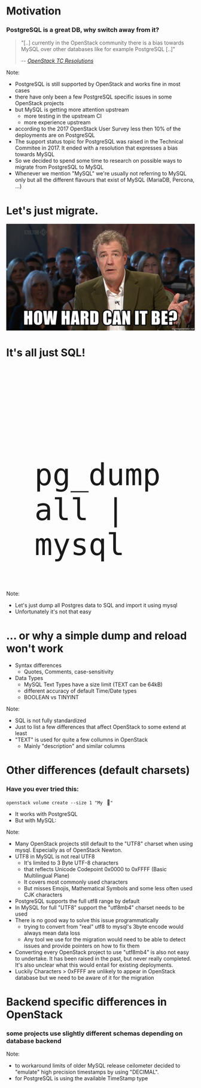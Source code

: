 <!-- .slide: data-state="normal" id="nested-lists" data-timing="120s" data-menu-title="Motivation" -->
# Motivation

### PostgreSQL is a great DB, why switch away from it?

> "[..] currently in the OpenStack community there is a bias towards MySQL over other
> databases like for example PostgreSQL [..]"
>
> -- <cite>[OpenStack TC Resolutions](https://governance.openstack.org/tc/resolutions/20170613-postgresql-status.html)</cite>

Note:
* PostgreSQL is still supported by OpenStack and works fine in most cases
* there have only been a few PostgreSQL specific issues in some
  OpenStack projects
* but MySQL is getting more attention upstream
  * more testing in the upstream CI
  * more experience upstream
* according to the 2017 OpenStack User Survey less then 10% of the deployments
  are on PostgreSQL
* The support status topic for PostgreSQL was raised in the Technical Commitee
  in 2017. It ended with a resolution that expresses a bias towards MySQL
* So we decided to spend some time to research on possible ways to migrate
  from PostgreSQL to MySQL
* Whenever we mention "MySQL" we're usually not referring to MySQL only but
  all the different flavours that exist of MySQL (MariaDB, Percona, ...)


<!-- .slide: data-state="normal" id="lets-migrate" data-timing="10s" -->
# Let's just migrate.
<img class="full-slide" src="images/how-hard-can-it-be.jpg" />


<!-- .slide: data-state="normal" id="dump-reload" data-timing="10s" -->
# It's all just SQL!

<code style="font-size: 5rem; display: block; margin: 15%">
    pg_dumpall | mysql
</code>

Note:
* Let's just dump all Postgres data to SQL and import it using mysql
* Unfortunately it's not that easy


<!-- .slide: data-state="normal" id="sql-diff" data-timing="90s" -->
# ... or why a simple dump and reload won't work

* Syntax differences
  * Quotes, Comments, case-sensitivity
* Data Types
  * MySQL Text Types have a size limit (TEXT can be 64kB)
  * different accuracy of default Time/Date types
  * BOOLEAN vs TINYINT

Note:
* SQL is not fully standardized
* Just to list a few differences that affect OpenStack to some extend at
  least
* "TEXT" is used for quite a few collumns in OpenStack
  * Mainly "description" and similar columns


<!-- .slide: data-state="normal" id="openstack-diff" data-timing="120s"  -->
# Other differences (default charsets)
### Have you ever tried this:

  `openstack volume create --size 1 "My ` &#x1F4BE;`"`

* It works with PostgreSQL <!-- .element: class="fragment" -->
* But with MySQL:<!-- .element: class="fragment" -->

<asciinema-player id="player" cols="80" rows="6" speed="3" font-size="big" theme="tango" src="images/emoji.cast"></asciinema-player>
<!-- .element: class="fragment emoji-cast asciinema-player" -->

Note:
* Many OpenStack projects still default to the "UTF8" charset when using
  mysql. Especially as of OpenStack Newton.
* UTF8 in MySQL is not real UTF8
  * It's limited to 3 Byte UTF-8 characters
  * that reflects Unicode Codepoint 0x0000 to 0xFFFF (Basic Multilingual
    Plane)
  * It covers most commonly used characters
  * But misses Emojis, Mathematical Symbols and some less often used CJK
    characters
* PostgreSQL supports the full utf8 range by default
* In MySQL for full "UTF8" support the "utf8mb4" charset needs to be used
* There is no good way to solve this issue programmatically
  * trying to convert from "real" utf8 to mysql's 3byte encode would always
  mean data loss
  * Any tool we use for the migration would need to be able to detect issues
    and provide pointers on how to fix them
* Converting every OpenStack project to use "utf8mb4" is also not easy to
  undertake. It has been raised in the past, but never really completed.
  It's also unclear what this would entail for existing deployments.
* Luckily Characters > 0xFFFF are unlikely to appear in OpenStack database but
  we need to be aware of it for the migration


<!-- .slide: data-state="normal" id="openstack-diff-2" data-timing="45s" -->
# Backend specific differences in OpenStack
### some projects use slightly different schemas depending on database backend

Note:
* to workaround limits of older MySQL release ceilometer decided to "emulate"
  high precision timestamps by using "DECIMAL".
* for PostgreSQL is using the available TimeStamp type
